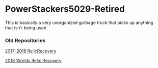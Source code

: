 # PowerStackers5029-Retired

This is basically a very unorganized garbage truck that picks up anything that isn't being used

### Old Repositories

[2017-2018 RelicRecovery](https://github.com/robotgenis/PowerStacker5029-RelicRecovery)

[2018 Worlds Relic Recovery](https://github.com/robotgenis/5029-preseason2018)
